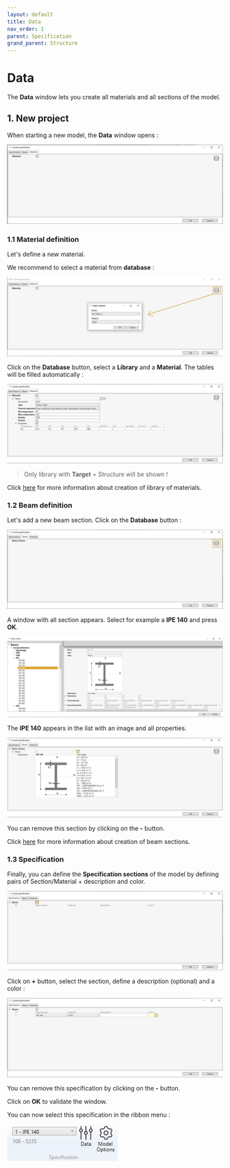 ```yaml
---
layout: default
title: Data
nav_order: 1
parent: Specification
grand_parent: Structure
---
```


# Data

The **Data** window lets you create all materials and all sections of the model.

## 1. New project

When starting a new model, the **Data** window opens :

![Image](../../Images/Data1.jpg)

### 1.1 Material definition

Let's define a new material.

We recommend to select a material from **database** :

![Image](../../Images/Data2.jpg)

Click on the **Database** button, select a **Library** and a **Material**. The tables will be filled automatically :

![Image](../../Images/Data3.jpg)

>Only library with **Target** = Structure will be shown !

Click [here](https://documentation.metapiping.com/Settings/Databases/Materials.html) for more information about creation of library of materials.

### 1.2 Beam definition

Let's add a new beam section. Click on the **Database** button :

![Image](../../Images/Data4.jpg)

A window with all section appears. Select for example a **IPE 140** and press **OK**.

![Image](../../Images/Data5.jpg)

The **IPE 140** appears in the list with an image and all properties.

![Image](../../Images/Data6.jpg)

You can remove this section by clicking on the **-** button.

Click [here](https://documentation.metapiping.com/Settings/Databases/Sections.html) for more information about creation of beam sections.

### 1.3 Specification

Finally, you can define the **Specification sections** of the model by defining pairs of Section/Material + description and color.

![Image](../../Images/Data7.jpg)

Click on **+** button, select the section, define a description (optional) and a color :

![Image](../../Images/Data8.jpg)

You can remove this specification by clicking on the **-** button.

Click on **OK** to validate the window.

You can now select this specification in the ribbon menu :

![Image](../../Images/Data9.jpg)
